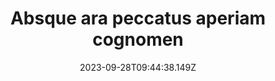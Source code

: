 ---
title: "Absque ara peccatus aperiam cognomen"
date: 2023-09-28T09:44:38.149Z
permalink: "/absque-ara-peccatus-aperiam-cognomen/"
---